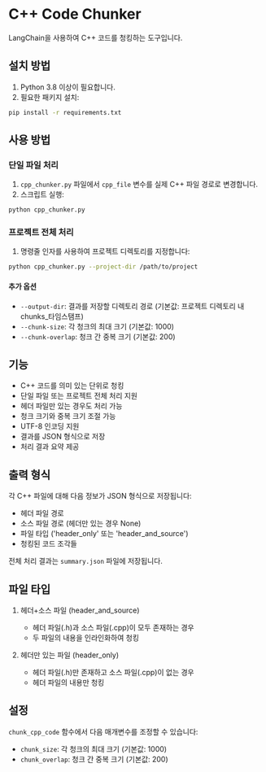 # C++ Code Chunker

LangChain을 사용하여 C++ 코드를 청킹하는 도구입니다.

## 설치 방법

1. Python 3.8 이상이 필요합니다.
2. 필요한 패키지 설치:
```bash
pip install -r requirements.txt
```

## 사용 방법

### 단일 파일 처리
1. `cpp_chunker.py` 파일에서 `cpp_file` 변수를 실제 C++ 파일 경로로 변경합니다.
2. 스크립트 실행:
```bash
python cpp_chunker.py
```

### 프로젝트 전체 처리
1. 명령줄 인자를 사용하여 프로젝트 디렉토리를 지정합니다:
```bash
python cpp_chunker.py --project-dir /path/to/project
```

#### 추가 옵션
- `--output-dir`: 결과를 저장할 디렉토리 경로 (기본값: 프로젝트 디렉토리 내 chunks_타임스탬프)
- `--chunk-size`: 각 청크의 최대 크기 (기본값: 1000)
- `--chunk-overlap`: 청크 간 중복 크기 (기본값: 200)

## 기능

- C++ 코드를 의미 있는 단위로 청킹
- 단일 파일 또는 프로젝트 전체 처리 지원
- 헤더 파일만 있는 경우도 처리 가능
- 청크 크기와 중복 크기 조절 가능
- UTF-8 인코딩 지원
- 결과를 JSON 형식으로 저장
- 처리 결과 요약 제공

## 출력 형식

각 C++ 파일에 대해 다음 정보가 JSON 형식으로 저장됩니다:
- 헤더 파일 경로
- 소스 파일 경로 (헤더만 있는 경우 None)
- 파일 타입 ('header_only' 또는 'header_and_source')
- 청킹된 코드 조각들

전체 처리 결과는 `summary.json` 파일에 저장됩니다.

## 파일 타입

1. 헤더+소스 파일 (header_and_source)
   - 헤더 파일(.h)과 소스 파일(.cpp)이 모두 존재하는 경우
   - 두 파일의 내용을 인라인화하여 청킹

2. 헤더만 있는 파일 (header_only)
   - 헤더 파일(.h)만 존재하고 소스 파일(.cpp)이 없는 경우
   - 헤더 파일의 내용만 청킹

## 설정

`chunk_cpp_code` 함수에서 다음 매개변수를 조정할 수 있습니다:
- `chunk_size`: 각 청크의 최대 크기 (기본값: 1000)
- `chunk_overlap`: 청크 간 중복 크기 (기본값: 200) 